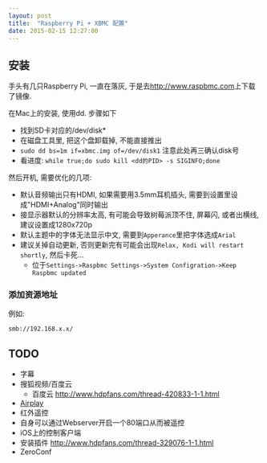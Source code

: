 ```yaml
---
layout: post
title:  "Raspberry Pi + XBMC 配置"
date: 2015-02-15 12:27:00
---
```


## 安装

手头有几只Raspberry Pi, 一直在落灰, 于是去<http://www.raspbmc.com>上下载了镜像. 

在Mac上的安装, 使用dd. 步骤如下

 - 找到SD卡对应的/dev/disk*
 - 在磁盘工具里, 把这个盘卸载掉, 不能直接推出
 - `sudo dd bs=1m if=xbmc.img of=/dev/disk1` 注意此处再三确认disk号
  - 看进度: `while true;do sudo kill <dd的PID> -s SIGINFO;done`


然后开机, 需要优化的几项:

 - 默认音频输出只有HDMI, 如果需要用3.5mm耳机插头, 需要到设置里设成"HDMI+Analog"同时输出
 - 接显示器默认的分辨率太高, 有可能会导致树莓派顶不住, 屏幕闪, 或者出横线, 建议设置成1280x720p
 - 默认主题中的字体无法显示中文, 需要到`Apperance`里把字体选成`Arial`
 - 建议关掉自动更新, 否则更新完有可能会出现`Relax, Kodi will restart shortly`, 然后卡死...
   - 位于`Settings->Raspbmc Settings->System Configration->Keep Raspbmc updated`

### 添加资源地址

例如:

    smb://192.168.x.x/

## TODO

 - 字幕
 - 搜狐视频/百度云
   - 百度云 <http://www.hdpfans.com/thread-420833-1-1.html>
 - [Airplay](http://arstechnica.com/information-technology/2013/04/airplaying-music-and-video-from-ipad-to-raspberry-pi-its-as-easy-as/)
 - 红外遥控
 - 自身可以通过Webserver开启一个80端口从而被遥控
 - iOS上的控制客户端
 - 安装插件 <http://www.hdpfans.com/thread-329076-1-1.html>
 - ZeroConf

